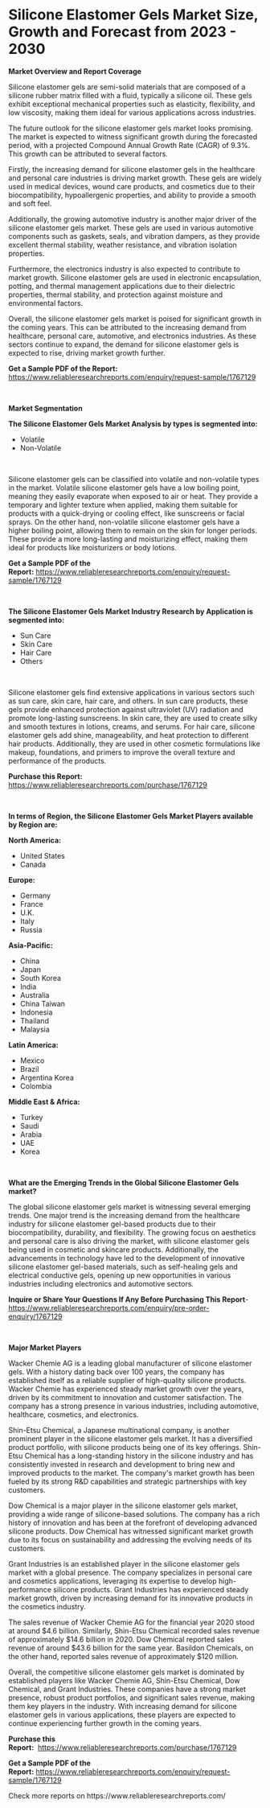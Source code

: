 <p><h1>Silicone Elastomer Gels Market Size, Growth and Forecast from 2023 - 2030</h1></p><p><strong>Market Overview and Report Coverage</strong></p>
<p><p>Silicone elastomer gels are semi-solid materials that are composed of a silicone rubber matrix filled with a fluid, typically a silicone oil. These gels exhibit exceptional mechanical properties such as elasticity, flexibility, and low viscosity, making them ideal for various applications across industries.</p><p>The future outlook for the silicone elastomer gels market looks promising. The market is expected to witness significant growth during the forecasted period, with a projected Compound Annual Growth Rate (CAGR) of 9.3%. This growth can be attributed to several factors.</p><p>Firstly, the increasing demand for silicone elastomer gels in the healthcare and personal care industries is driving market growth. These gels are widely used in medical devices, wound care products, and cosmetics due to their biocompatibility, hypoallergenic properties, and ability to provide a smooth and soft feel.</p><p>Additionally, the growing automotive industry is another major driver of the silicone elastomer gels market. These gels are used in various automotive components such as gaskets, seals, and vibration dampers, as they provide excellent thermal stability, weather resistance, and vibration isolation properties.</p><p>Furthermore, the electronics industry is also expected to contribute to market growth. Silicone elastomer gels are used in electronic encapsulation, potting, and thermal management applications due to their dielectric properties, thermal stability, and protection against moisture and environmental factors.</p><p>Overall, the silicone elastomer gels market is poised for significant growth in the coming years. This can be attributed to the increasing demand from healthcare, personal care, automotive, and electronics industries. As these sectors continue to expand, the demand for silicone elastomer gels is expected to rise, driving market growth further.</p></p>
<p><strong>Get a Sample PDF of the Report:</strong> <a href="https://www.reliableresearchreports.com/enquiry/request-sample/1767129">https://www.reliableresearchreports.com/enquiry/request-sample/1767129</a></p>
<p>&nbsp;</p>
<p><strong>Market Segmentation</strong></p>
<p><strong>The Silicone Elastomer Gels Market Analysis by types is segmented into:</strong></p>
<p><ul><li>Volatile</li><li>Non-Volatile</li></ul></p>
<p>&nbsp;</p>
<p><p>Silicone elastomer gels can be classified into volatile and non-volatile types in the market. Volatile silicone elastomer gels have a low boiling point, meaning they easily evaporate when exposed to air or heat. They provide a temporary and lighter texture when applied, making them suitable for products with a quick-drying or cooling effect, like sunscreens or facial sprays. On the other hand, non-volatile silicone elastomer gels have a higher boiling point, allowing them to remain on the skin for longer periods. These provide a more long-lasting and moisturizing effect, making them ideal for products like moisturizers or body lotions.</p></p>
<p><strong>Get a Sample PDF of the Report:</strong>&nbsp;<a href="https://www.reliableresearchreports.com/enquiry/request-sample/1767129">https://www.reliableresearchreports.com/enquiry/request-sample/1767129</a></p>
<p>&nbsp;</p>
<p><strong>The Silicone Elastomer Gels Market Industry Research by Application is segmented into:</strong></p>
<p><ul><li>Sun Care</li><li>Skin Care</li><li>Hair Care</li><li>Others</li></ul></p>
<p>&nbsp;</p>
<p><p>Silicone elastomer gels find extensive applications in various sectors such as sun care, skin care, hair care, and others. In sun care products, these gels provide enhanced protection against ultraviolet (UV) radiation and promote long-lasting sunscreens. In skin care, they are used to create silky and smooth textures in lotions, creams, and serums. For hair care, silicone elastomer gels add shine, manageability, and heat protection to different hair products. Additionally, they are used in other cosmetic formulations like makeup, foundations, and primers to improve the overall texture and performance of the products.</p></p>
<p><strong>Purchase this Report:</strong>&nbsp; <a href="https://www.reliableresearchreports.com/purchase/1767129">https://www.reliableresearchreports.com/purchase/1767129</a></p>
<p>&nbsp;</p>
<p><strong>In terms of Region, the Silicone Elastomer Gels Market Players available by Region are:</strong></p>
<p>
    <p> <strong> North America: </strong>
        <ul>
            <li>United States</li>
            <li>Canada</li>
        </ul>
        </p> 
    <p> <strong> Europe: </strong>
        <ul>
            <li>Germany</li>
            <li>France</li>
            <li>U.K.</li>
            <li>Italy</li>
            <li>Russia</li>
        </ul>
        </p> 
    <p> <strong> Asia-Pacific: </strong>
        <ul>
            <li>China</li>
            <li>Japan</li>
            <li>South Korea</li>
            <li>India</li>
            <li>Australia</li>
            <li>China Taiwan</li>
            <li>Indonesia</li>
            <li>Thailand</li>
            <li>Malaysia</li>
        </ul>
        </p> 
    <p> <strong> Latin America: </strong>
        <ul>
            <li>Mexico</li>
            <li>Brazil</li>
            <li>Argentina Korea</li>
            <li>Colombia</li>
        </ul>
        </p> 
    <p> <strong> Middle East & Africa: </strong>
        <ul>
            <li>Turkey</li>
            <li>Saudi</li>
            <li>Arabia</li>
            <li>UAE</li>
            <li>Korea</li>
        </ul>
    </p>
    </p>
<p>&nbsp;</p>
<p><strong>What are the Emerging Trends in the Global Silicone Elastomer Gels market?</strong></p>
<p><p>The global silicone elastomer gels market is witnessing several emerging trends. One major trend is the increasing demand from the healthcare industry for silicone elastomer gel-based products due to their biocompatibility, durability, and flexibility. The growing focus on aesthetics and personal care is also driving the market, with silicone elastomer gels being used in cosmetic and skincare products. Additionally, the advancements in technology have led to the development of innovative silicone elastomer gel-based materials, such as self-healing gels and electrical conductive gels, opening up new opportunities in various industries including electronics and automotive sectors.</p></p>
<p><strong>Inquire or Share Your Questions If Any Before Purchasing This Report</strong>- <a href="https://www.reliableresearchreports.com/enquiry/pre-order-enquiry/1767129">https://www.reliableresearchreports.com/enquiry/pre-order-enquiry/1767129</a></p>
<p>&nbsp;</p>
<p><strong>Major Market Players</strong></p>
<p><p>Wacker Chemie AG is a leading global manufacturer of silicone elastomer gels. With a history dating back over 100 years, the company has established itself as a reliable supplier of high-quality silicone products. Wacker Chemie has experienced steady market growth over the years, driven by its commitment to innovation and customer satisfaction. The company has a strong presence in various industries, including automotive, healthcare, cosmetics, and electronics.</p><p>Shin-Etsu Chemical, a Japanese multinational company, is another prominent player in the silicone elastomer gels market. It has a diversified product portfolio, with silicone products being one of its key offerings. Shin-Etsu Chemical has a long-standing history in the silicone industry and has consistently invested in research and development to bring new and improved products to the market. The company's market growth has been fueled by its strong R&D capabilities and strategic partnerships with key customers.</p><p>Dow Chemical is a major player in the silicone elastomer gels market, providing a wide range of silicone-based solutions. The company has a rich history of innovation and has been at the forefront of developing advanced silicone products. Dow Chemical has witnessed significant market growth due to its focus on sustainability and addressing the evolving needs of its customers.</p><p>Grant Industries is an established player in the silicone elastomer gels market with a global presence. The company specializes in personal care and cosmetics applications, leveraging its expertise to develop high-performance silicone products. Grant Industries has experienced steady market growth, driven by increasing demand for its innovative products in the cosmetics industry.</p><p>The sales revenue of Wacker Chemie AG for the financial year 2020 stood at around $4.6 billion. Similarly, Shin-Etsu Chemical recorded sales revenue of approximately $14.6 billion in 2020. Dow Chemical reported sales revenue of around $43.6 billion for the same year. Basildon Chemicals, on the other hand, reported sales revenue of approximately $120 million.</p><p>Overall, the competitive silicone elastomer gels market is dominated by established players like Wacker Chemie AG, Shin-Etsu Chemical, Dow Chemical, and Grant Industries. These companies have a strong market presence, robust product portfolios, and significant sales revenue, making them key players in the industry. With increasing demand for silicone elastomer gels in various applications, these players are expected to continue experiencing further growth in the coming years.</p></p>
<p><strong>Purchase this Report:</strong>&nbsp;&nbsp;<a href="https://www.reliableresearchreports.com/purchase/1767129">https://www.reliableresearchreports.com/purchase/1767129</a></p>
<p></p>
<p><strong>Get a Sample PDF of the Report:</strong>&nbsp;<a href="https://www.reliableresearchreports.com/enquiry/request-sample/1767129">https://www.reliableresearchreports.com/enquiry/request-sample/1767129</a></p>
<p>Check more reports on https://www.reliableresearchreports.com/</p>
